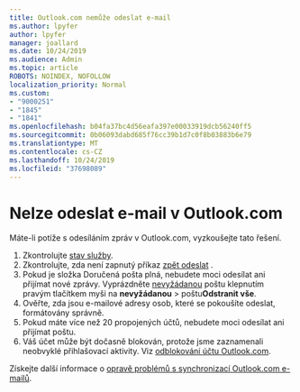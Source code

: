 ```yaml
---
title: Outlook.com nemůže odeslat e-mail
ms.author: lpyfer
author: lpyfer
manager: joallard
ms.date: 10/24/2019
ms.audience: Admin
ms.topic: article
ROBOTS: NOINDEX, NOFOLLOW
localization_priority: Normal
ms.custom:
- "9000251"
- "1845"
- "1841"
ms.openlocfilehash: b04fa37bc4d56eafa397e00033919dcb56240ff5
ms.sourcegitcommit: 0b06093dabd685f76cc39b1d7c0f8b03883b6e79
ms.translationtype: MT
ms.contentlocale: cs-CZ
ms.lasthandoff: 10/24/2019
ms.locfileid: "37698089"
---
```

# <a name="unable-to-send-email-in-outlookcom"></a>Nelze odeslat e-mail v Outlook.com

Máte-li potíže s odesíláním zpráv v Outlook.com, vyzkoušejte tato řešení.

1. Zkontrolujte [stav služby](https://go.microsoft.com/fwlink/p/?linkid=837482). 
2. Zkontrolujte, zda není zapnutý příkaz [zpět odeslat](https://outlook.live.com/mail/options/mail/messageContent/undoSend) .
3. Pokud je složka Doručená pošta plná, nebudete moci odesílat ani přijímat nové zprávy. Vyprázdněte [nevyžádanou](https://outlook.live.com/mail/junkemail) poštu klepnutím pravým tlačítkem myši na **nevyžádanou** > poštu**Odstranit vše**.
4. Ověřte, zda jsou e-mailové adresy osob, které se pokoušíte odeslat, formátovány správně.
5. Pokud máte více než 20 propojených účtů, nebudete moci odesílat ani přijímat poštu.
6. Váš účet může být dočasně blokován, protože jsme zaznamenali neobvyklé přihlašovací aktivity. Viz [odblokování účtu Outlook.com](https://support.office.com/article/f4ad2701-d166-4d8b-8a6a-9af2a1f8a4c4).

Získejte další informace o [opravě problémů s synchronizací Outlook.com e-mailů](https://support.office.com/article/d39e3341-8d79-4bf1-b3c7-ded602233642).
